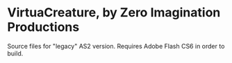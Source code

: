 # VirtuaCreature, by Zero Imagination Productions

Source files for "legacy" AS2 version. Requires Adobe Flash CS6 in order to build.
